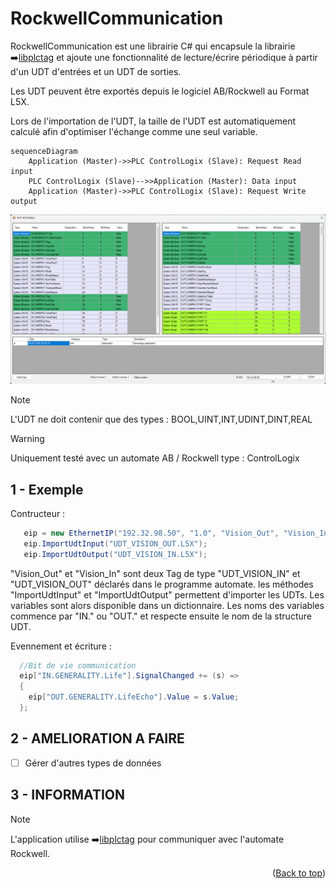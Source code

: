 <a id="readme-top"></a>

# RockwellCommunication

RockwellCommunication est une librairie C# qui encapsule la librairie ➡️[libplctag](https://github.com/libplctag/libplctag) et ajoute une fonctionnalité de lecture/écrire périodique à partir d'un UDT d'entrées et un UDT de sorties. 

Les UDT peuvent être exportés depuis le logiciel AB/Rockwell au Format L5X. 

Lors de l'importation de l'UDT, la taille de l'UDT est automatiquement calculé afin d'optimiser l'échange comme une seul variable.

```mermaid
sequenceDiagram
    Application (Master)->>PLC ControlLogix (Slave): Request Read input
    PLC ControlLogix (Slave)-->>Application (Master): Data input
    Application (Master)->>PLC ControlLogix (Slave): Request Write output
```
<!-- APP -->
<div align="center">
    <img src="Images/Capture1.png" alt="Logo" width="800" >
</div>

> [!NOTE]
> L'UDT ne doit contenir que des types : BOOL,UINT,INT,UDINT,DINT,REAL

> [!WARNING]
> Uniquement testé avec un automate AB / Rockwell type : ControlLogix

## 1 - Exemple

Contructeur :
  ```C#
     eip = new EthernetIP("192.32.98.50", "1.0", "Vision_Out", "Vision_In");
     eip.ImportUdtInput("UDT_VISION_OUT.L5X");
     eip.ImportUdtOutput("UDT_VISION_IN.L5X");
```

"Vision_Out" et "Vision_In" sont deux Tag de type "UDT_VISION_IN" et "UDT_VISION_OUT" déclarés dans le programme automate. les méthodes "ImportUdtInput" et "ImportUdtOutput" permettent d'importer les UDTs.
Les variables sont alors disponible dans un dictionnaire. Les noms des variables commence par "IN." ou "OUT." et respecte ensuite le nom de la structure UDT.

Evennement et écriture :
 ```C#
   //Bit de vie communication
   eip["IN.GENERALITY.Life"].SignalChanged += (s) =>
   {
     eip["OUT.GENERALITY.LifeEcho"].Value = s.Value;
   };
```

## 2 - AMELIORATION A FAIRE

- [ ] Gérer d'autres types de données

## 3 - INFORMATION
> [!NOTE]
> L'application utilise ➡️[libplctag](https://github.com/libplctag/libplctag) pour communiquer avec l'automate Rockwell.

<p align="right">(<a href="#readme-top">Back to top</a>)</p>
